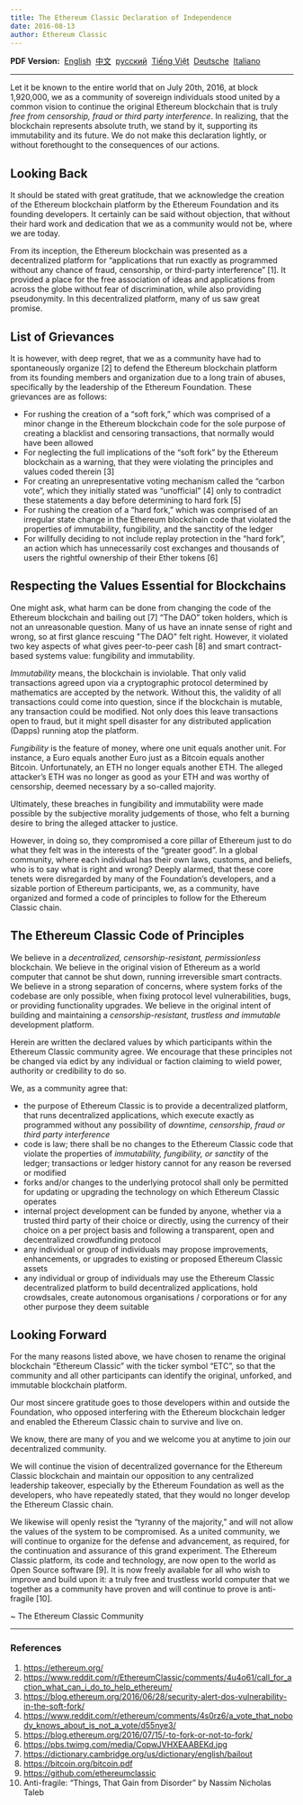 ```yaml
---
title: The Ethereum Classic Declaration of Independence
date: 2016-08-13
author: Ethereum Classic
---
```


<b>PDF Version:</b>
 <a href="/ETC_Declaration_of_Independence.pdf">English</a>
 <a href="/ETC_Declaration_of_Independence_chinese.pdf">中文</a>
 <a href="/ETC_Declaration_of_Independence_russian.pdf">русский</a>
 <a href="/ETC_Declaration_of_Independence_vietnamese.pdf">Tiếng Việt</a>
 <a href="/ETC_Declaration_of_Independence_german.pdf">Deutsche</a>
 <a href="/ETC_Declaration_of_Independence_italian.pdf">Italiano</a>

---

Let it be known to the entire world that on July 20th, 2016, at block 1,920,000, we as a community of sovereign individuals stood united by a common vision to continue the original Ethereum blockchain that is truly *free from censorship, fraud or third party interference*. In realizing, that the blockchain represents absolute truth, we stand by it, supporting its immutability and its future. We do not make this declaration lightly, or without forethought to the consequences of our actions.

## Looking Back

It should be stated with great gratitude, that we acknowledge the creation of the Ethereum blockchain platform by the Ethereum Foundation and its founding developers. It certainly can be said without objection, that without their hard work and dedication that we as a community would not be, where we are today.

From its inception, the Ethereum blockchain was presented as a decentralized platform for “applications that run exactly as programmed without any chance of fraud, censorship, or third-party interference” [1]. It provided a place for the free association of ideas and applications from across the globe without fear of discrimination, while also providing pseudonymity. In this decentralized platform, many of us saw great promise.

## List of Grievances

It is however, with deep regret, that we as a community have had to spontaneously organize [2] to defend the Ethereum blockchain platform from its founding members and organization due to a long train of abuses, specifically by the leadership of the Ethereum Foundation.
These grievances are as follows:
 
- For rushing the creation of a “soft fork,” which was comprised of a minor change in the Ethereum blockchain code for the sole purpose of creating a blacklist and censoring transactions, that normally would have been allowed
- For neglecting the full implications of the “soft fork” by the Ethereum blockchain as a warning, that they were violating the principles and values coded therein [3]
- For creating an unrepresentative voting mechanism called the “carbon vote”, which they initially stated was “unofficial” [4] only to contradict these statements a day before determining to hard fork [5]
- For rushing the creation of a “hard fork,” which was comprised of an irregular state change in the Ethereum blockchain code that violated the properties of immutability, fungibility, and the sanctity of the ledger
- For willfully deciding to not include replay protection in the “hard fork”, an action which has unnecessarily cost exchanges and thousands of users the rightful ownership of their Ether tokens [6]

## Respecting the Values Essential for Blockchains

One might ask, what harm can be done from changing the code of the Ethereum blockchain and bailing out [7] “The DAO” token holders, which is not an unreasonable question. Many of us have an innate sense of right and wrong, so at first glance rescuing "The DAO" felt right. However, it violated two key aspects of what gives peer-to-peer cash [8] and smart contract-based systems value: fungibility and immutability.

*Immutability* means, the blockchain is inviolable. That only valid transactions agreed upon via a cryptographic protocol determined by mathematics are accepted by the network. Without this, the validity of all transactions could come into question, since if the blockchain is mutable, any transaction could be modified. Not only does this leave transactions open to fraud, but it might spell disaster for any distributed application (Dapps) running atop the platform.

*Fungibility* is the feature of money, where one unit equals another unit. For instance, a Euro equals another Euro just as a Bitcoin equals another Bitcoin. Unfortunately, an ETH no longer equals another ETH. The alleged attacker’s ETH was no longer as good as your ETH and was worthy of censorship, deemed necessary by a so-called majority.

Ultimately, these breaches in fungibility and immutability were made possible by the subjective morality judgements of those, who felt a burning desire to bring the alleged attacker to justice.
  
However, in doing so, they compromised a core pillar of Ethereum just to do what they felt was in the interests of the “greater good”. In a global community, where each individual has their own laws, customs, and beliefs, who is to say what is right and wrong?
Deeply alarmed, that these core tenets were disregarded by many of the Foundation’s developers, and a sizable portion of Ethereum participants, we, as a community, have organized and formed a code of principles to follow for the Ethereum Classic chain.

## The Ethereum Classic Code of Principles

We believe in a *decentralized, censorship-resistant, permissionless* blockchain. We believe in the original vision of Ethereum as a world computer that cannot be shut down, running irreversible smart contracts. We believe in a strong separation of concerns, where system forks of the codebase are only possible, when fixing protocol level vulnerabilities, bugs, or providing functionality upgrades. We believe in the original intent of building and maintaining a *censorship-resistant, trustless and immutable* development platform.

Herein are written the declared values by which participants within the Ethereum Classic community agree. We encourage that these principles not be changed via edict by any individual or faction claiming to wield power, authority or credibility to do so.

We, as a community agree that:

- the purpose of Ethereum Classic is to provide a decentralized platform, that runs decentralized applications, which execute exactly as programmed without any possibility of *downtime, censorship, fraud or third party interference*
- code is law; there shall be no changes to the Ethereum Classic code that violate the properties of *immutability, fungibility, or sanctity* of the ledger; transactions or ledger history cannot for any reason be reversed or modified
- forks and/or changes to the underlying protocol shall only be permitted for updating or upgrading the technology on which Ethereum Classic operates
- internal project development can be funded by anyone, whether via a trusted third party of their choice or directly, using the currency of their choice on a per project basis and following a transparent, open and decentralized crowdfunding protocol
- any individual or group of individuals may propose improvements, enhancements, or upgrades to existing or proposed Ethereum Classic assets
- any individual or group of individuals may use the Ethereum Classic decentralized platform to build decentralized applications, hold crowdsales, create autonomous organisations / corporations or for any other purpose they deem suitable

## Looking Forward

For the many reasons listed above, we have chosen to rename the original blockchain “Ethereum Classic” with the ticker symbol “ETC”, so that the community and all other participants can identify the original, unforked, and immutable blockchain platform.

Our most sincere gratitude goes to those developers within and outside the Foundation, who opposed interfering with the Ethereum blockchain ledger and enabled the Ethereum Classic chain to survive and live on.

We know, there are many of you and we welcome you at anytime to join our decentralized community.

We will continue the vision of decentralized governance for the Ethereum Classic blockchain and maintain our opposition to any centralized leadership takeover, especially by the Ethereum Foundation as well as the developers, who have repeatedly stated, that they would no longer develop the Ethereum Classic chain.

We likewise will openly resist the “tyranny of the majority,” and will not allow the values of the system to be compromised. As a united community, we will continue to organize for the defense and advancement, as required, for the continuation and assurance of this grand experiment. The Ethereum Classic platform, its code and technology, are now open to the world as Open Source software [9]. It is now freely available for all who wish to improve and build upon it: a truly free and trustless world computer that we together as a community have proven and will continue to prove is anti-fragile [10].

~ The Ethereum Classic Community

---

### References

1. https://ethereum.org/
2. https://www.reddit.com/r/EthereumClassic/comments/4u4o61/call_for_action_what_can_i_do_to_help_ethereum/
3. https://blog.ethereum.org/2016/06/28/security-alert-dos-vulnerability-in-the-soft-fork/
4. https://www.reddit.com/r/ethereum/comments/4s0rz6/a_vote_that_nobody_knows_about_is_not_a_vote/d55nye3/ 
5. https://blog.ethereum.org/2016/07/15/-to-fork-or-not-to-fork/
6. https://pbs.twimg.com/media/CopwJVHXEAABEKd.jpg
7. https://dictionary.cambridge.org/us/dictionary/english/bailout
8. https://bitcoin.org/bitcoin.pdf
9. https://github.com/ethereumclassic
10. Anti-fragile: “Things, That Gain from Disorder” by Nassim Nicholas Taleb
